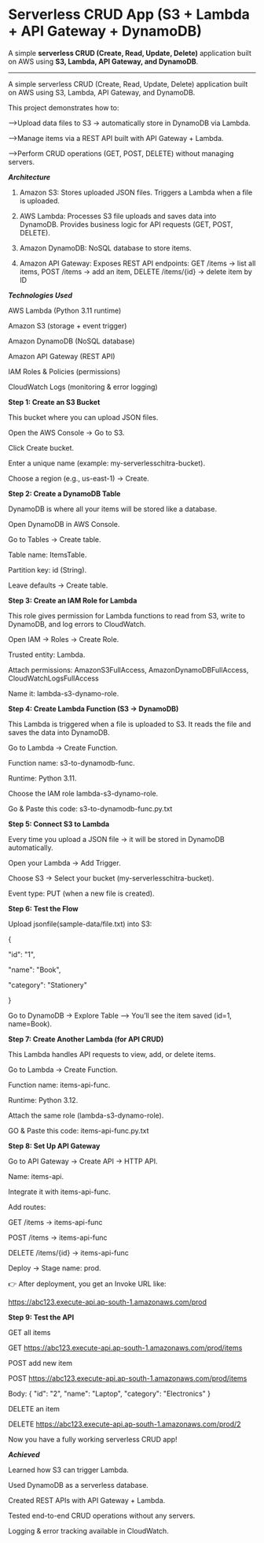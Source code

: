 # Serverless CRUD App (S3 + Lambda + API Gateway + DynamoDB)

A simple **serverless CRUD (Create, Read, Update, Delete)** application built on AWS using **S3, Lambda, API Gateway, and DynamoDB**.

---
A simple serverless CRUD (Create, Read, Update, Delete) application built on AWS using S3, Lambda, API Gateway, and DynamoDB.

This project demonstrates how to:

-->Upload data files to S3 → automatically store in DynamoDB via Lambda.

-->Manage items via a REST API built with API Gateway + Lambda.

-->Perform CRUD operations (GET, POST, DELETE) without managing servers.

**_Architecture_**

1. Amazon S3: Stores uploaded JSON files. Triggers a Lambda when a file is uploaded.

2. AWS Lambda: Processes S3 file uploads and saves data into DynamoDB. Provides business logic for API requests (GET, POST, DELETE).

3. Amazon DynamoDB: NoSQL database to store items.

4. Amazon API Gateway: Exposes REST API endpoints: GET /items → list all items,  POST /items → add an item,  DELETE /items/{id} → delete item by ID

**_Technologies Used_**

AWS Lambda (Python 3.11 runtime)

Amazon S3 (storage + event trigger)

Amazon DynamoDB (NoSQL database)

Amazon API Gateway (REST API)

IAM Roles & Policies (permissions)

CloudWatch Logs (monitoring & error logging)

**Step 1: Create an S3 Bucket**

This bucket where you can upload JSON files.

Open the AWS Console → Go to S3.

Click Create bucket.

Enter a unique name (example: my-serverlesschitra-bucket).

Choose a region (e.g., us-east-1) → Create.

**Step 2: Create a DynamoDB Table**

DynamoDB is where all your items will be stored like a database.

Open DynamoDB in AWS Console.

Go to Tables → Create table.

Table name: ItemsTable.

Partition key: id (String).

Leave defaults → Create table.

**Step 3: Create an IAM Role for Lambda**

This role gives permission for Lambda functions to read from S3, write to DynamoDB, and log errors to CloudWatch.

Open IAM → Roles → Create Role.

Trusted entity: Lambda.

Attach permissions: AmazonS3FullAccess, AmazonDynamoDBFullAccess, CloudWatchLogsFullAccess

Name it: lambda-s3-dynamo-role.

**Step 4: Create Lambda Function (S3 → DynamoDB)**

This Lambda is triggered when a file is uploaded to S3. It reads the file and saves the data into DynamoDB.

Go to Lambda → Create Function.

Function name: s3-to-dynamodb-func.

Runtime: Python 3.11.

Choose the IAM role lambda-s3-dynamo-role.

Go & Paste this code: s3-to-dynamodb-func.py.txt

**Step 5: Connect S3 to Lambda**

Every time you upload a JSON file → it will be stored in DynamoDB automatically.

Open your Lambda → Add Trigger.

Choose S3 -> Select your bucket (my-serverlesschitra-bucket).

Event type: PUT (when a new file is created).

**Step 6: Test the Flow**

Upload jsonfile(sample-data/file.txt) into S3:

{
 
  "id": "1",
 
  "name": "Book",
 
  "category": "Stationery"

}

Go to DynamoDB → Explore Table --> You’ll see the item saved (id=1, name=Book).

**Step 7: Create Another Lambda (for API CRUD)**

This Lambda handles API requests to view, add, or delete items.

Go to Lambda → Create Function.

Function name: items-api-func.

Runtime: Python 3.12.

Attach the same role (lambda-s3-dynamo-role).

GO & Paste this code: items-api-func.py.txt

**Step 8: Set Up API Gateway**

Go to API Gateway → Create API → HTTP API.

Name: items-api.

Integrate it with items-api-func.

Add routes:

GET /items → items-api-func

POST /items → items-api-func

DELETE /items/{id} → items-api-func

Deploy → Stage name: prod.

👉 After deployment, you get an Invoke URL like:

https://abc123.execute-api.ap-south-1.amazonaws.com/prod

**Step 9: Test the API**

GET all items

GET https://abc123.execute-api.ap-south-1.amazonaws.com/prod/items

POST add new item

POST https://abc123.execute-api.ap-south-1.amazonaws.com/prod/items

Body:
{
  "id": "2",
  "name": "Laptop",
  "category": "Electronics"
}

DELETE an item

DELETE https://abc123.execute-api.ap-south-1.amazonaws.com/prod/2


Now you have a fully working serverless CRUD app!

**_Achieved_**

Learned how S3 can trigger Lambda.

Used DynamoDB as a serverless database.

Created REST APIs with API Gateway + Lambda.

Tested end-to-end CRUD operations without any servers.

Logging & error tracking available in CloudWatch.
